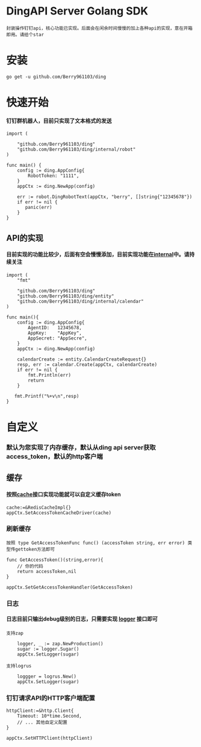 # DingAPI Server Golang SDK
    封装操作钉钉api，核心功能已实现。后面会在闲余时间慢慢的加上各种api的实现，意在开箱即用。请给个star
# 安装

    go get -u github.com/Berry961103/ding
# 快速开始

#### 钉钉群机器人，目前只实现了文本格式的发送       

    import (
	
        "github.com/Berry961103/ding"
        "github.com/Berry961103/ding/internal/robot"
    )

    func main() {
        config := ding.AppConfig{
            RobotToken: "1111",
        }
        appCtx := ding.NewApp(config)

        err := robot.DingRobotText(appCtx, "berry", []string{"12345678"})
        if err != nil {
           panic(err)
        }
    }
## API的实现
#### 目前实现的功能比较少，后面有空会慢慢添加，目前实现功能在[internal](https://github.com/Berry961103/ding/tree/master/internal)中。请持续关注
    import (
        "fmt"

        "github.com/Berry961103/ding"
	    "github.com/Berry961103/ding/entity"
        "github.com/Berry961103/ding/internal/calendar"
    )

    func main(){
        config := ding.AppConfig{
            AgentID:   12345678,
            AppKey:    "AppKey",
            AppSecret: "AppSecre",
        }
        appCtx := ding.NewApp(config)

        calendarCreate := entity.CalendarCreateRequest{}
        resp, err := calendar.Create(appCtx, calendarCreate)
        if err != nil {
            fmt.Println(err)
            return
        }

       fmt.Printf("%+v\n",resp)    
    }

# 自定义
### 默认为您实现了内存缓存，默认从ding api server获取access_token，默认的http客户端

## 缓存
#### 按照[cache](https://github.com/Berry961103/ding/blob/master/cache/cache.go)接口实现功能就可以自定义缓存token

    cache:=&RedisCacheImpl{}
    appCtx.SetAccessTokenCacheDriver(cache)

### 刷新缓存
    按照 type GetAccessTokenFunc func() (accessToken string, err error) 类型传gettoken方法即可

    func GetAccessToken()(string,error){
        // 你的代码
        return accessToken,nil
    }

    appCtx.SetGetAccessTokenHandler(GetAccessToken)

### 日志

#### 日志目前只输出debug级别的日志，只需要实现 [logger](https://github.com/Berry961103/ding/blob/master/logger.go) 接口即可

    支持zap

        logger, _ := zap.NewProduction()
        sugar := logger.Sugar()
        appCtx.SetLogger(sugar)

    支持logrus

        loggger = logrus.New() 
        appCtx.SetLogger(sugar)   

### 钉钉请求API的HTTP客户端配置

    httpClient:=&http.Client{
        Timeout: 10*time.Second,
        // ... 其他自定义配置
    }

    appCtx.SetHTTPClient(httpClient)


